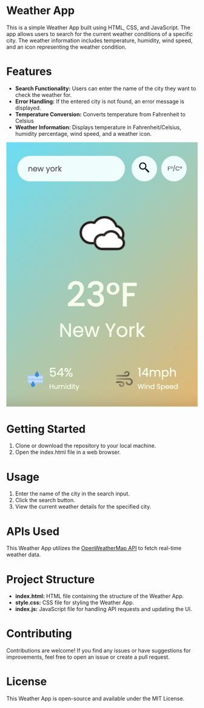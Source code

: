 # Weather App
This is a simple Weather App built using HTML, CSS, and JavaScript. The app allows users to search for the current weather conditions of a specific city. The weather information includes temperature, humidity, wind speed, and an icon representing the weather condition.

# Features
- **Search Functionality:** Users can enter the name of the city they want to check the weather for.
- **Error Handling:** If the entered city is not found, an error message is displayed.
- **Temperature Conversion:** Converts temperature from Fahrenheit to Celsius
- **Weather Information:** Displays temperature in Fahrenheit/Celsius, humidity percentage, wind speed, and a weather icon.

![Alt Text](images/Weather-App-Picture.png)

# Getting Started
1. Clone or download the repository to your local machine.
2. Open the index.html file in a web browser.
# Usage
1. Enter the name of the city in the search input.
2. Click the search button.
3. View the current weather details for the specified city.
# APIs Used
This Weather App utilizes the [OpenWeatherMap API](https://openweathermap.org/api) to fetch real-time weather data.

# Project Structure
- **index.html:** HTML file containing the structure of the Weather App.
- **style.css:** CSS file for styling the Weather App.
- **index.js:** JavaScript file for handling API requests and updating the UI.

# Contributing
Contributions are welcome! If you find any issues or have suggestions for improvements, feel free to open an issue or create a pull request.

# License
This Weather App is open-source and available under the MIT License.